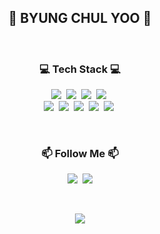 
<h2 align="center">👋 BYUNG CHUL YOO 👋</h2>
<br>

<h3 align="center">💻 Tech Stack 💻</h3>
<p align="center">
  <img src="https://img.shields.io/badge/Python-3766AB?style=flat-square&logo=Python&logoColor=white"/></a>&nbsp
  <img src="https://img.shields.io/badge/PyTorch-EE4C2C?style=flat-square&logo=PyTorch&logoColor=white"></a>&nbsp
  <img src="https://img.shields.io/badge/TensorFlow-FF6F00?style=flat-square&logo=TensorFlow&logoColor=white"></a>&nbsp
  <img src="https://img.shields.io/badge/OpenCV-5C3EE8?style=flat-square&logo=opencv&logoColor=black"></a>&nbsp
  <br>
  <img src="https://img.shields.io/badge/Go-00ADD8?style=flat-square&logo=Go&logoColor=white"/></a>&nbsp 
  <img src="https://img.shields.io/badge/C%23-232F3E?style=flat-square&logo=CSharp&logoColor=white"/></a>&nbsp
  <img src="https://img.shields.io/badge/C++-00599C?style=flat-square&logo=cplusplus&logoColor=white"/></a>&nbsp 
  <img src="https://img.shields.io/badge/MySQL-7B42BC??style=flat-square&logo=MySql&logoColor=white"/></a>&nbsp
  <img src="https://img.shields.io/badge/Linux-FCC624?style=flat-square&logo=Linux&logoColor=white"/></a>&nbsp
</p>


  <br>
<h3 align="center">📫 Follow Me 📫</h3>
<p align="center">
  <a href="https://www.instagram.com/bc.yoo/"><img src="https://img.shields.io/badge/Instagram-11B48A?style=flat-square&logo=Instagram&logoColor=white&link=https://www.instagram.com/bc.yoo/"/></a>&nbsp
  <a href="mailto:bcyoo91@gmail.com"><img src="https://img.shields.io/badge/Gmail-d14836?style=flat-square&logo=Gmail&logoColor=white&link=bcyoo91@gmail.com"/></a>
</p>
<br>
<p align="center"> 
  <img src="https://github-readme-stats.vercel.app/api?username=bcyoo&theme=github_dark&show_icons=true"/></a>
</p>

<!--
**bcyoo/bcyoo** is a ✨ _special_ ✨ repository because its `README.md` (this file) appears on your GitHub profile.

Here are some ideas to get you started:

- 🔭 I’m currently working on ...
- 🌱 I’m currently learning ...
- 👯 I’m looking to collaborate on ...
- 🤔 I’m looking for help with ...
- 💬 Ask me about ...
- 📫 How to reach me: ...
- 😄 Pronouns: ...
- ⚡ Fun fact: ...
-->

